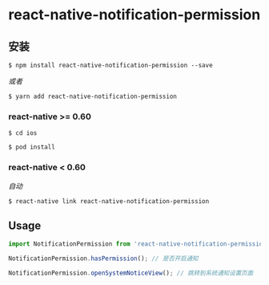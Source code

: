 # react-native-notification-permission

## 安装

`$ npm install react-native-notification-permission --save`

_或者_

`$ yarn add react-native-notification-permission`

### react-native >= 0.60

`$ cd ios`

`$ pod install`

### react-native < 0.60

_自动_

`$ react-native link react-native-notification-permission`



## Usage
```javascript
import NotificationPermission from 'react-native-notification-permission';

NotificationPermission.hasPermission(); // 是否开启通知

NotificationPermission.openSystemNoticeView(); // 跳转到系统通知设置页面
```
